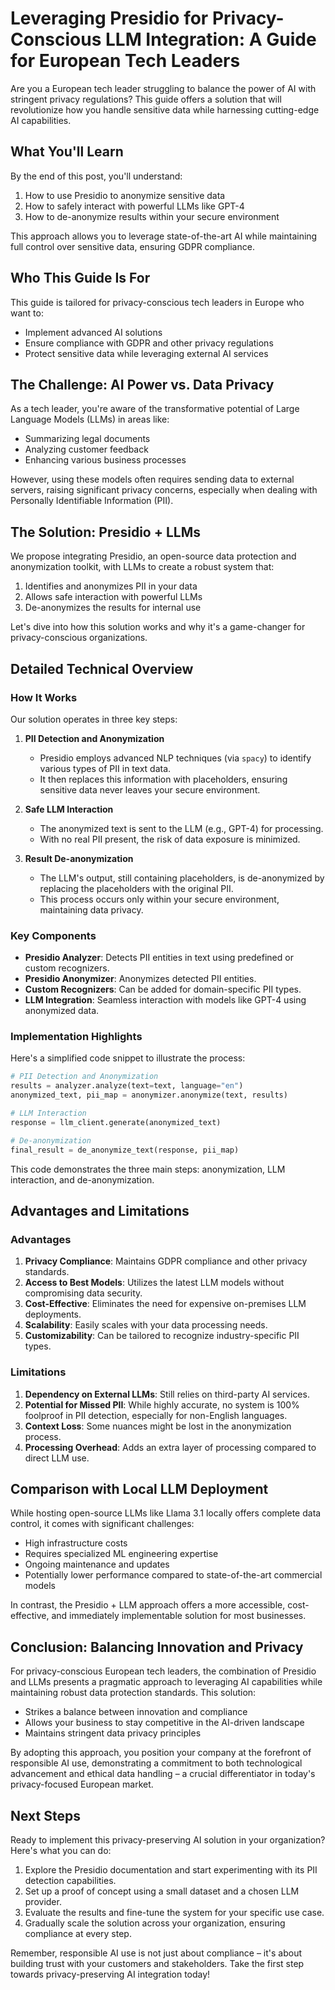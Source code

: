 # Leveraging Presidio for Privacy-Conscious LLM Integration: A Guide for European Tech Leaders

Are you a European tech leader struggling to balance the power of AI with stringent privacy regulations? This guide offers a solution that will revolutionize how you handle sensitive data while harnessing cutting-edge AI capabilities.

## What You'll Learn

By the end of this post, you'll understand:
1. How to use Presidio to anonymize sensitive data
2. How to safely interact with powerful LLMs like GPT-4
3. How to de-anonymize results within your secure environment

This approach allows you to leverage state-of-the-art AI while maintaining full control over sensitive data, ensuring GDPR compliance.

## Who This Guide Is For

This guide is tailored for privacy-conscious tech leaders in Europe who want to:
- Implement advanced AI solutions
- Ensure compliance with GDPR and other privacy regulations
- Protect sensitive data while leveraging external AI services

## The Challenge: AI Power vs. Data Privacy

As a tech leader, you're aware of the transformative potential of Large Language Models (LLMs) in areas like:
- Summarizing legal documents
- Analyzing customer feedback
- Enhancing various business processes

However, using these models often requires sending data to external servers, raising significant privacy concerns, especially when dealing with Personally Identifiable Information (PII).

## The Solution: Presidio + LLMs

We propose integrating Presidio, an open-source data protection and anonymization toolkit, with LLMs to create a robust system that:

1. Identifies and anonymizes PII in your data
2. Allows safe interaction with powerful LLMs
3. De-anonymizes the results for internal use

Let's dive into how this solution works and why it's a game-changer for privacy-conscious organizations.

## Detailed Technical Overview

### How It Works

Our solution operates in three key steps:

1. **PII Detection and Anonymization**
   - Presidio employs advanced NLP techniques (via `spacy`) to identify various types of PII in text data.
   - It then replaces this information with placeholders, ensuring sensitive data never leaves your secure environment.

2. **Safe LLM Interaction**
   - The anonymized text is sent to the LLM (e.g., GPT-4) for processing.
   - With no real PII present, the risk of data exposure is minimized.

3. **Result De-anonymization**
   - The LLM's output, still containing placeholders, is de-anonymized by replacing the placeholders with the original PII.
   - This process occurs only within your secure environment, maintaining data privacy.

### Key Components

- **Presidio Analyzer**: Detects PII entities in text using predefined or custom recognizers.
- **Presidio Anonymizer**: Anonymizes detected PII entities.
- **Custom Recognizers**: Can be added for domain-specific PII types.
- **LLM Integration**: Seamless interaction with models like GPT-4 using anonymized data.

### Implementation Highlights

Here's a simplified code snippet to illustrate the process:

```python
# PII Detection and Anonymization
results = analyzer.analyze(text=text, language="en")
anonymized_text, pii_map = anonymizer.anonymize(text, results)

# LLM Interaction
response = llm_client.generate(anonymized_text)

# De-anonymization
final_result = de_anonymize_text(response, pii_map)
```

This code demonstrates the three main steps: anonymization, LLM interaction, and de-anonymization.

## Advantages and Limitations

### Advantages

1. **Privacy Compliance**: Maintains GDPR compliance and other privacy standards.
2. **Access to Best Models**: Utilizes the latest LLM models without compromising data security.
3. **Cost-Effective**: Eliminates the need for expensive on-premises LLM deployments.
4. **Scalability**: Easily scales with your data processing needs.
5. **Customizability**: Can be tailored to recognize industry-specific PII types.

### Limitations

1. **Dependency on External LLMs**: Still relies on third-party AI services.
2. **Potential for Missed PII**: While highly accurate, no system is 100% foolproof in PII detection, especially for non-English languages.
3. **Context Loss**: Some nuances might be lost in the anonymization process.
4. **Processing Overhead**: Adds an extra layer of processing compared to direct LLM use.

## Comparison with Local LLM Deployment

While hosting open-source LLMs like Llama 3.1 locally offers complete data control, it comes with significant challenges:

- High infrastructure costs
- Requires specialized ML engineering expertise
- Ongoing maintenance and updates
- Potentially lower performance compared to state-of-the-art commercial models

In contrast, the Presidio + LLM approach offers a more accessible, cost-effective, and immediately implementable solution for most businesses.

## Conclusion: Balancing Innovation and Privacy

For privacy-conscious European tech leaders, the combination of Presidio and LLMs presents a pragmatic approach to leveraging AI capabilities while maintaining robust data protection standards. This solution:

- Strikes a balance between innovation and compliance
- Allows your business to stay competitive in the AI-driven landscape
- Maintains stringent data privacy principles

By adopting this approach, you position your company at the forefront of responsible AI use, demonstrating a commitment to both technological advancement and ethical data handling – a crucial differentiator in today's privacy-focused European market.

## Next Steps

Ready to implement this privacy-preserving AI solution in your organization? Here's what you can do:

1. Explore the Presidio documentation and start experimenting with its PII detection capabilities.
2. Set up a proof of concept using a small dataset and a chosen LLM provider.
3. Evaluate the results and fine-tune the system for your specific use case.
4. Gradually scale the solution across your organization, ensuring compliance at every step.

Remember, responsible AI use is not just about compliance – it's about building trust with your customers and stakeholders. Take the first step towards privacy-preserving AI integration today!
